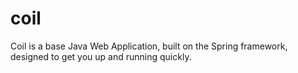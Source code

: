 coil
====

Coil is a base Java Web Application, built on the Spring framework, designed to get you up and running quickly.